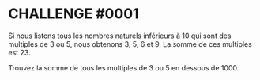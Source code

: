 CHALLENGE #0001
===============
Si nous listons tous les nombres naturels inférieurs à 10 qui sont des multiples de 3 ou 5, 
nous obtenons 3, 5, 6 et 9. La somme de ces multiples est 23.

Trouvez la somme de tous les multiples de 3 ou 5 en dessous de 1000.
